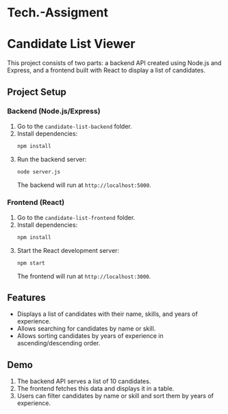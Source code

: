 # Tech.-Assigment
# Candidate List Viewer

This project consists of two parts: a backend API created using Node.js and Express, and a frontend built with React to display a list of candidates.

## Project Setup

### Backend (Node.js/Express)
1. Go to the `candidate-list-backend` folder.
2. Install dependencies:
    ```bash
    npm install
    ```
3. Run the backend server:
    ```bash
    node server.js
    ```
    The backend will run at `http://localhost:5000`.

### Frontend (React)
1. Go to the `candidate-list-frontend` folder.
2. Install dependencies:
    ```bash
    npm install
    ```
3. Start the React development server:
    ```bash
    npm start
    ```
    The frontend will run at `http://localhost:3000`.

## Features
- Displays a list of candidates with their name, skills, and years of experience.
- Allows searching for candidates by name or skill.
- Allows sorting candidates by years of experience in ascending/descending order.

## Demo
1. The backend API serves a list of 10 candidates.
2. The frontend fetches this data and displays it in a table.
3. Users can filter candidates by name or skill and sort them by years of experience.
